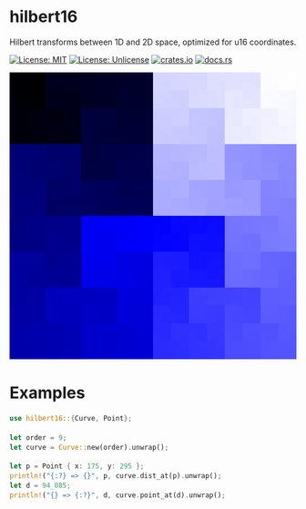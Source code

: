 # hilbert16

Hilbert transforms between 1D and 2D space, optimized for u16 coordinates.

[![License: MIT](https://img.shields.io/badge/License-MIT-yellow.svg)](https://github.com/ryanavella/hilbert16/blob/master/LICENSE-MIT) [![License: Unlicense](https://img.shields.io/badge/license-Unlicense-blue.svg)](https://github.com/ryanavella/hilbert16/blob/master/UNLICENSE) [![crates.io](https://img.shields.io/crates/v/hilbert16.svg?colorB=319e8c)](https://crates.io/crates/hilbert16) [![docs.rs](https://img.shields.io/badge/docs.rs-hilbert16-yellowgreen)](https://docs.rs/hilbert16)

![Hilbert](examples/hilbert.png)

# Examples

```rust
use hilbert16::{Curve, Point};

let order = 9;
let curve = Curve::new(order).unwrap();
            
let p = Point { x: 175, y: 295 };
println!("{:?} => {}", p, curve.dist_at(p).unwrap();
let d = 94_085;
println!("{} => {:?}", d, curve.point_at(d).unwrap();
```
